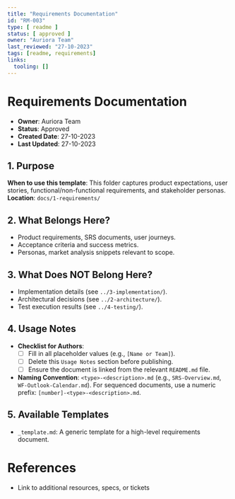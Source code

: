 ```yaml
---
title: "Requirements Documentation"
id: "RM-003"
type: [ readme ]
status: [ approved ]
owner: "Auriora Team"
last_reviewed: "27-10-2023"
tags: [readme, requirements]
links:
  tooling: []
---
```


# Requirements Documentation

- **Owner**: Auriora Team
- **Status**: Approved
- **Created Date**: 27-10-2023
- **Last Updated**: 27-10-2023

## 1. Purpose

**When to use this template**: This folder captures product expectations, user stories, functional/non-functional requirements, and stakeholder personas.
**Location**: `docs/1-requirements/`

## 2. What Belongs Here?

- Product requirements, SRS documents, user journeys.
- Acceptance criteria and success metrics.
- Personas, market analysis snippets relevant to scope.

## 3. What Does NOT Belong Here?

- Implementation details (see `../3-implementation/`).
- Architectural decisions (see `../2-architecture/`).
- Test execution results (see `../4-testing/`).

## 4. Usage Notes

- **Checklist for Authors**:
  - [ ] Fill in all placeholder values (e.g., `[Name or Team]`).
  - [ ] Delete this `Usage Notes` section before publishing.
  - [ ] Ensure the document is linked from the relevant `README.md` file.

- **Naming Convention**: `<type>-<description>.md` (e.g., `SRS-Overview.md`, `WF-Outlook-Calendar.md`). For sequenced documents, use a numeric prefix: `[number]-<type>-<description>.md`.

## 5. Available Templates

- `_template.md`: A generic template for a high-level requirements document.

# References

- Link to additional resources, specs, or tickets
